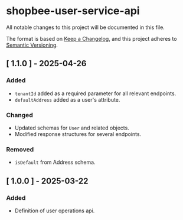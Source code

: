 # shopbee-user-service-api

All notable changes to this project will be documented in this file.

The format is based on [Keep a Changelog](https://keepachangelog.com/en/1.0.0/),
and this project adheres to [Semantic Versioning](https://semver.org/spec/v2.0.0.html).

## [ 1.1.0 ] - 2025-04-26
### Added
- `tenantId` added as a required parameter for all relevant endpoints.
- `defaultAddress` added as a user's attribute.

### Changed
- Updated schemas for `User` and related objects.
- Modified response structures for several endpoints.

### Removed
- `isDefault` from Address schema.

## [ 1.0.0 ] - 2025-03-22
### Added
- Definition of user operations api.
